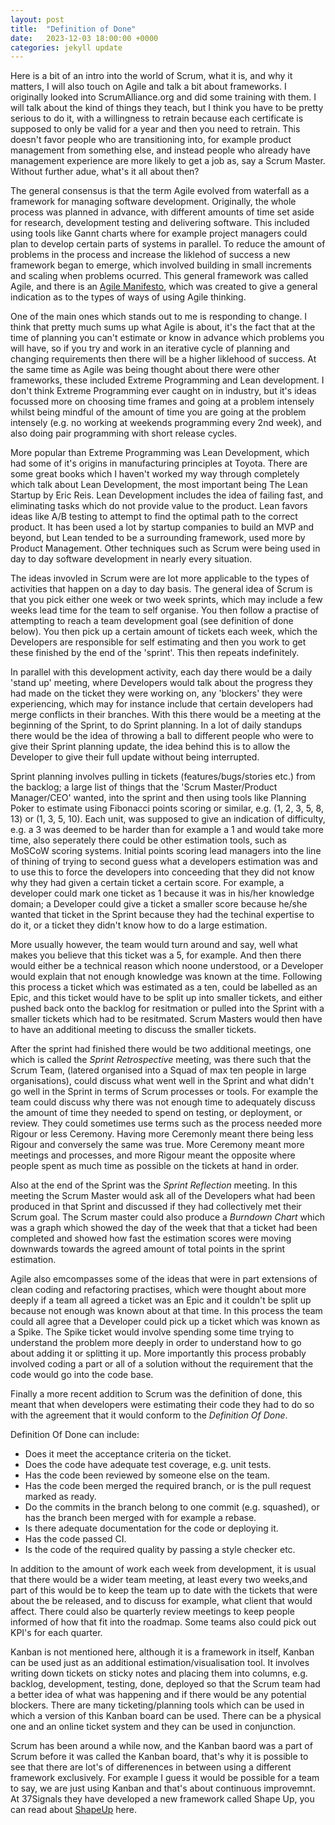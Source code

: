 ```yaml
---
layout: post
title:  "Definition of Done"
date:   2023-12-03 18:00:00 +0000
categories: jekyll update
---
```


Here is a bit of an intro into the world of Scrum, what it is, and why it matters, I will also touch on Agile and talk a bit about frameworks. I originally looked into ScrumAlliance.org and did some training with them. I will talk about the kind of things they teach, but I think you have to be pretty serious to do it, with a willingness to retrain because each certificate is supposed to only be valid for a year and then you need to retrain. This doesn't favor people who are transitioning into, for example product management from something else, and instead people who already have management experience are more likely to get a job as, say a Scrum Master. Without further adue, what's it all about then?

The general consensus is that the term Agile evolved from waterfall as a framework for managing software development. Originally, the whole process was planned in advance, with different amounts of time set aside for research, development testing and delivering software. This included using tools like Gannt charts where for example project managers could plan to develop certain parts of systems in parallel. To reduce the amount of problems in the process and increase the liklehod of success a new framework began to emerge, which involved building in small increments and scaling when problems ocurred. This general framework was called Agile, and there is an [Agile Manifesto](https://agilemanifesto.org/), which was created to give a general indication as to the types of ways of using Agile thinking. 

One of the main ones which stands out to me is responding to change. I think that pretty much sums up what Agile is about, it's the fact that at the time of planning you can't estimate or know in advance which problems you will have, so if you try and work in an iterative cycle of planning and changing requirements then there will be a higher liklehood of success. At the same time as Agile was being thought about there were other frameworks, these included Extreme Programming and Lean development. I don't think Extreme Programming ever caught on in industry, but it's ideas focussed more on choosing time frames and going at a problem intensely whilst being mindful of the amount of time you are going at the problem intensely (e.g. no working at weekends programming every 2nd week), and also doing pair programming with short release cycles.

More popular than Extreme Programming was Lean Development, which had some of it's origins in manufacturing principles at Toyota. There are some great books which I haven't worked my way through completely which talk about Lean Development, the most important being The Lean Startup by Eric Reis. Lean Development includes the idea of failing fast, and eliminating tasks which do not provide value to the product. Lean favors ideas like A/B testing to attempt to find the optimal path to the correct product. It has been used a lot by startup companies to build an MVP and beyond, but Lean tended to be a surrounding framework, used more by Product Management. Other techniques such as Scrum were being used in day to day software development in nearly every situation.

The ideas invovled in Scrum were are lot more applicable to the types of activities that happen on a day to day basis. The general idea of Scrum is that you pick either one week or two week sprints, which may include a few weeks lead time for the team to self organise. You then follow a practise of attempting to reach a team development goal (see definition of done below). You then pick up a certain amount of tickets each week, which the Developers are responsible for self estimating and then you work to get these finished by the end of the 'sprint'. This then repeats indefinitely. 

In parallel with this development activity, each day there would be a daily 'stand up' meeting, where Developers would talk about the progress they had made on the ticket they were working on, any 'blockers' they were experiencing, which may for instance include that certain developers had merge conflicts in their branches. With this there would be a meeting at the beginning of the Sprint, to do Sprint planning. In a lot of daily standups there would be the idea of throwing a ball to different people who were to give their Sprint planning update, the idea behind this is to allow the Developer to give their full update without being interrupted.

Sprint planning involves pulling in tickets (features/bugs/stories etc.) from the backlog; a large list of things that the 'Scrum Master/Product Manager/CEO' wanted, into the sprint and then using tools like Planning Poker to estimate using Fibonacci points scoring or similar, e.g. (1, 2, 3, 5, 8, 13) or (1, 3, 5, 10). Each unit, was supposed to give an indication of difficulty, e.g. a 3 was deemed to be harder than for example a 1 and would take more time, also seperately there could be other estimation tools, such as MoSCoW scoring systems. Initial points scoring lead managers into the line of thining of trying to second guess what a developers estimation was and to use this to force the developers into conceeding that they did not know why they had given a certain ticket a certain score. For example, a developer could mark one ticket as 1 because it was in his/her knowledge domain; a Developer could give a ticket a smaller score because he/she wanted that ticket in the Sprint because they had the techinal expertise to do it, or a ticket they didn't know how to do a large estimation. 

More usually however, the team would turn around and say, well what makes you believe that this ticket was a 5, for example. And then there would either be a technical reason which noone understood, or a Developer would explain that not enough knowledge was known at the time. Following this process a ticket which was estimated as a ten, could be labelled as an Epic, and this ticket would have to be split up into smaller tickets, and either pushed back onto the backlog for resitmation or pulled into the Sprint with a smaller tickets which had to be resitmated. Scrum Masters would then have to have an additional meeting to discuss the smaller tickets.

After the sprint had finished there would be two additional meetings, one which is called the *Sprint Retrospective* meeting, was there such that the Scrum Team, (latered organised into a Squad of max ten people in large organisations), could discuss what went well in the Sprint and what didn't go well in the Sprint in terms of Scrum processes or tools. For example the team could discuss why there was not enough time to adequately discuss the amount of time they needed to spend on testing, or deployment, or review. They could sometimes use terms such as the process needed more Rigour or less Ceremony. Having more Ceremonly meant there being less Rigour and conversely the same was true. More Ceremony meant more meetings and processes, and more Rigour meant the opposite where people spent as much time as possible on the tickets at hand in order.

Also at the end of the Sprint was the *Sprint Reflection* meeting. In this meeting the Scrum Master would ask all of the Developers what had been produced in that Sprint and discussed if they had collectively met their Scrum goal. The Scrum master could also produce a *Burndown Chart* which was a graph which showed the day of the week that that a ticket had been completed and showed how fast the estimation scores were moving downwards towards the agreed amount of total points in the sprint estimation.

Agile also emcompasses some of the ideas that were in part extensions of clean coding and refactoring practises, which were thought about more deeply if a team all agreed a ticket was an Epic and it couldn't be split up because not enough was known about at that time. In this process the team could all agree that a Developer could pick up a ticket which was known as a Spike. The Spike ticket would involve spending some time trying to understand the problem more deeply in order to understand how to go about adding it or splitting it up. More importantly this process probably involved coding a part or all of a solution without the requirement that the code would go into the code base.

Finally a more recent addition to Scrum was the definition of done, this meant that when developers were estimating their code they had to do so with the agreement that it would conform to the *Definition Of Done*.

Definition Of Done can include:

  * Does it meet the acceptance criteria on the ticket.
  * Does the code have adequate test coverage, e.g. unit tests.
  * Has the code been reviewed by someone else on the team.
  * Has the code been merged the required branch, or is the pull request marked as ready.
  * Do the commits in the branch belong to one commit (e.g. squashed), or has the branch been merged with for example a rebase.
  * Is there adequate documentation for the code or deploying it.
  * Has the code passed CI.
  * Is the code of the required quality by passing a style checker etc.

In addition to the amount of work each week from development, it is usual that there would be a wider team meeting, at least every two weeks,and part of this would be to keep the team up to date with the tickets that were about the be released, and to discuss for example, what client that would affect. There could also be quarterly review meetings to keep people informed of how that fit into the roadmap. Some teams also could pick out KPI's for each quarter.

Kanban is not mentioned here, although it is a framework in itself, Kanban can be used just as an additional estimation/visualisation tool. It involves writing down tickets on sticky notes and placing them into columns, e.g. backlog, development, testing, done, deployed so that the Scrum team had a better idea of what was happening and if there would be any potential blockers. There are many ticketing/planning tools which can be used in which a version of this Kanban board can be used. There can be a physical one and an online ticket system and they can be used in conjunction.

Scrum has been around a while now, and the Kanban baord was a part of Scrum before it was called the Kanban board, that's why it is possible to see that there are lot's of differenences in between using a different framework exclusively. For example I guess it would be possible for a team to say, we are just using Kanban and that's about continuous improvemnt. At 37Signals they have developed a new framework called Shape Up, you can read about [ShapeUp](https://37signals.com/podcast/shape-up/) here.
